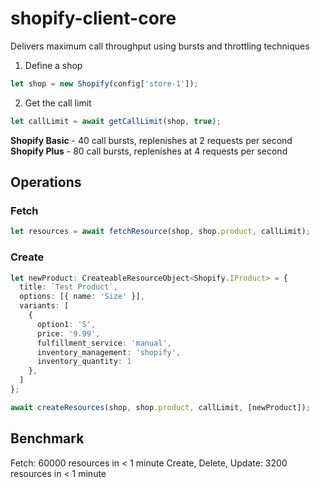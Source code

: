 # shopify-client-core

Delivers maximum call throughput using bursts and throttling techniques


1. Define a shop  
``` ts
let shop = new Shopify(config['store-1']);
```

2. Get the call limit  
``` ts
let callLimit = await getCallLimit(shop, true);
```  
**Shopify Basic** - 40 call bursts, replenishes at 2 requests per second  
**Shopify Plus** - 80 call bursts, replenishes at 4 requests per second  





## Operations

### Fetch
``` ts
let resources = await fetchResource(shop, shop.product, callLimit);
```

### Create
``` ts
let newProduct: CreateableResourceObject<Shopify.IProduct> = {
  title: `Test Product`,
  options: [{ name: 'Size' }],
  variants: [
    {
      option1: 'S',
      price: '9.99',
      fulfillment_service: 'manual',
      inventory_management: 'shopify',
      inventory_quantity: 1
    },
  ]
};

await createResources(shop, shop.product, callLimit, [newProduct]);
```


## Benchmark

Fetch: 60000 resources in < 1 minute
Create, Delete, Update: 3200 resources in < 1 minute

